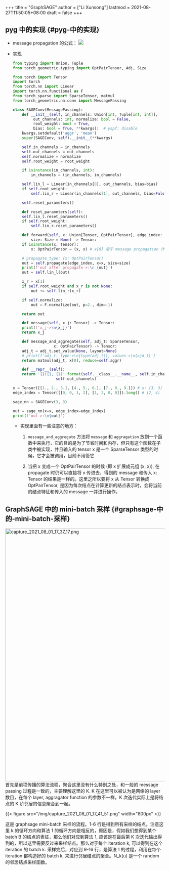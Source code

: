 +++
title = "GraphSAGE"
author = ["Li Xunsong"]
lastmod = 2021-08-27T11:50:05+08:00
draft = false
+++

## pyg 中的实现 {#pyg-中的实现}

-   message propagation 的公式：
    ![](/img/capture_2021_07_10_15_10_34.png)
-   实现

    ```python
    from typing import Union, Tuple
    from torch_geometric.typing import OptPairTensor, Adj, Size

    from torch import Tensor
    import torch
    from torch.nn import Linear
    import torch.nn.functional as F
    from torch_sparse import SparseTensor, matmul
    from torch_geometric.nn.conv import MessagePassing

    class SAGEConv(MessagePassing):
        def __init__(self, in_channels: Union[int, Tuple[int, int]],
    		 out_channels: int, normalize: bool = False,
    		 root_weight: bool = True,
    		 bias: bool = True, **kwargs):  # yapf: disable
    	kwargs.setdefault('aggr', 'mean')
    	super(SAGEConv, self).__init__(**kwargs)

    	self.in_channels = in_channels
    	self.out_channels = out_channels
    	self.normalize = normalize
    	self.root_weight = root_weight

    	if isinstance(in_channels, int):
    	    in_channels = (in_channels, in_channels)

    	self.lin_l = Linear(in_channels[0], out_channels, bias=bias)
    	if self.root_weight:
    	    self.lin_r = Linear(in_channels[1], out_channels, bias=False)

    	self.reset_parameters()

        def reset_parameters(self):
    	self.lin_l.reset_parameters()
    	if self.root_weight:
    	    self.lin_r.reset_parameters()

        def forward(self, x: Union[Tensor, OptPairTensor], edge_index: Adj,
    		size: Size = None) -> Tensor:
    	if isinstance(x, Tensor):
    	    x: OptPairTensor = (x, x) # x[0] 用于 message propagation 计算 message, x[1] 用于保留结点的输入特征

    	# propagate_type: (x: OptPairTensor)
    	out = self.propagate(edge_index, x=x, size=size)
    	print(f'out after propagate->:\n {out}')
    	out = self.lin_l(out)

    	x_r = x[1]
    	if self.root_weight and x_r is not None:
    	    out += self.lin_r(x_r)

    	if self.normalize:
    	    out = F.normalize(out, p=2., dim=-1)

    	return out

        def message(self, x_j: Tensor) -> Tensor:
    	print(f'x_j->\n{x_j}')
    	return x_j

        def message_and_aggregate(self, adj_t: SparseTensor,
    			      x: OptPairTensor) -> Tensor:
    	adj_t = adj_t.set_value(None, layout=None)
    	# print(f'adj_t: type->\n{type(adj_t)}, values->\n{ajd_t}')
    	return matmul(adj_t, x[0], reduce=self.aggr)

        def __repr__(self):
    	return '{}({}, {})'.format(self.__class__.__name__, self.in_channels,
    				   self.out_channels)

    x = Tensor([[1., 2., 3.], [4., 5., 6.], [7., 8., 9.]]) # x: (3, 3)
    edge_index = Tensor([[0, 0, 1, 2], [1, 2, 0, 0]]).long() # (2, 4)

    sage_nn = SAGEConv(3, 3)

    out = sage_nn(x=x, edge_index=edge_index)
    print(f'out->:\n{out}')
    ```

    -   实现里面有一些注意的地方：
        1.  `message_and_aggregate` 方法将 `message` 和 `aggragation` 放到一个函数中来执行，它的目的是为了节省时间和内存，但只有这个函数在子类中被实现，并且输入的 tensor x 是一个 SparseTensor 类型的时候，它才会被调用，目前不用管它

        2.  当把 x 变成一个 OptPairTensor 的时候 (即 x 扩展成元组 (x, x)), 在 propagate 时仍可以直接将 x 传进去，得到的 message 和传入 x: Tensor 的结果是一样的。这里之所以要将 x 从 Tensor 转换成 OptPairTensor, 是因为每次结点在计算更新的结点表示时，会将当前的结点特征和传入的 message 一并进行操作。


## GraphSAGE 中的 mini-batch 采样 {#graphsage-中的-mini-batch-采样}

<img src="/img/capture_2021_08_01_17_37_17.png" alt="capture_2021_08_01_17_37_17.png" width="800px" />
首先是前项传播的算法流程，聚合这里没有什么特别之处，和一般的 message passing 过程是一致的，主要理解这里的 K. K 在这里可以被认为是网络的 layer 数目，在每个 layer, aggragator function 的参数不一样，K 次迭代实际上是将结点的 K 阶邻居的信息聚合到一起。

{{< figure src="/img/capture_2021_08_01_17_41_51.png" width="800px" >}}

这是 graphsage mini-batch 采样的流程。1-6 行是得到所有采样的结点。注意这里 k 的循环方向和算法 1 的循环方向是相反的，原因是，假如我们想得到某个 batch B 的结点的表征，那么他们对应到算法 1, 应该是在最后第 K 次迭代输出得到的，所以这里需要反过来采样结点。那么对于每个 iteration k, 可以得到在这个 iteration 的 batch k. 采样完后，对应到 9-16 行，是算法 1 的过程，利用在每个 iteration 都构造好的 batch k, 来进行邻居结点的聚合。N\_k(u) 是一个 random 的邻居结点采样函数。
